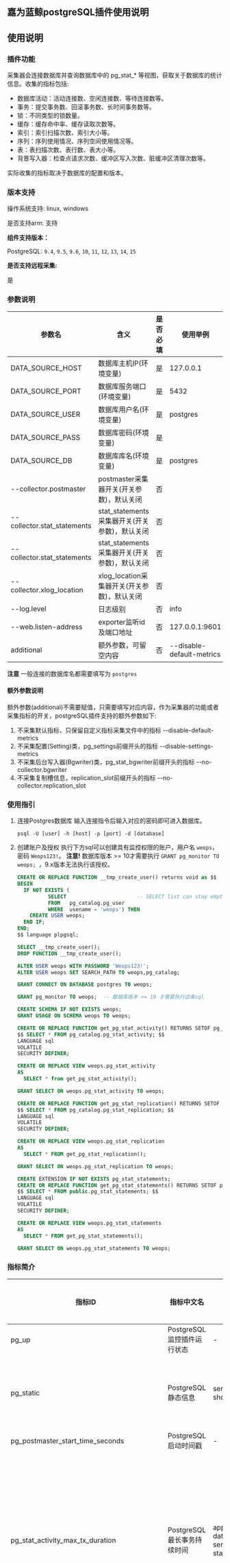 ## 嘉为蓝鲸postgreSQL插件使用说明

## 使用说明

### 插件功能

采集器会连接数据库并查询数据库中的 pg_stat_* 等视图，获取关于数据库的统计信息。收集的指标包括:

- 数据库活动：活动连接数、空闲连接数、等待连接数等。
- 事务：提交事务数、回滚事务数、长时间事务数等。
- 锁：不同类型的锁数量。
- 缓存：缓存命中率、缓存读取次数等。
- 索引：索引扫描次数、索引大小等。
- 序列：序列使用情况、序列空间使用情况等。
- 表：表扫描次数、表行数、表大小等。
- 背景写入器：检查点请求次数、缓冲区写入次数、脏缓冲区清理次数等。

实际收集的指标取决于数据库的配置和版本。

### 版本支持

操作系统支持: linux, windows

是否支持arm: 支持

**组件支持版本：**

PostgreSQL: `9.4`, `9.5`, `9.6`, `10`, `11`, `12`, `13`, `14`, `15`

**是否支持远程采集:**

是

### 参数说明


| **参数名**                     | **含义**                          | **是否必填** | **使用举例**                  |
|-----------------------------|---------------------------------|----------|---------------------------|
| DATA_SOURCE_HOST            | 数据库主机IP(环境变量)                   | 是        | 127.0.0.1                 |
| DATA_SOURCE_PORT            | 数据库服务端口(环境变量)                   | 是        | 5432                      |
| DATA_SOURCE_USER            | 数据库用户名(环境变量)                    | 是        | postgres                  |
| DATA_SOURCE_PASS            | 数据库密码(环境变量)                     | 是        |                           |
| DATA_SOURCE_DB              | 数据库库名(环境变量)                     | 是        | postgres                  |
| --collector.postmaster      | postmaster采集器开关(开关参数)，默认关闭      | 否        |                           |
| --collector.stat_statements | stat_statements采集器开关(开关参数)，默认关闭 | 否        |                           |
| --collector.stat_statements | stat_statements采集器开关(开关参数)，默认关闭 | 否        |                           |
| --collector.xlog_location   | xlog_location采集器开关(开关参数)，默认关闭   | 否        |                           |
| --log.level                 | 日志级别                            | 否        | info                      |
| --web.listen-address        | exporter监听id及端口地址               | 否        | 127.0.0.1:9601            |
| additional                  | 额外参数，可留空内容                      | 否        | --disable-default-metrics |

**注意**
一般连接的数据库名都需要填写为 `postgres`

#### 额外参数说明

额外参数(additional)不需要赋值，只需要填写对应内容，作为采集器的功能或者采集指标的开关，postgreSQL插件支持的额外参数如下:

1. 不采集默认指标，只保留自定义指标采集文件中的指标
   --disable-default-metrics
2. 不采集配置(Setting)类，pg_settings前缀开头的指标
   --disable-settings-metrics
3. 不采集后台写入器(Bgwriter)类，pg_stat_bgwriter前缀开头的指标
   --no-collector.bgwriter
4. 不采集复制槽信息，replication_slot前缀开头的指标
   --no-collector.replication_slot

### 使用指引

1. 连接Postgres数据库
   输入连接指令后输入对应的密码即可进入数据库。

   ```shell
   psql -U [user] -h [host] -p [port] -d [database]
   ```
2. 创建账户及授权
   执行下方sql可以创建具有监控权限的账户，用户名 `weops`，密码 `Weops123!`。 **注意!** 数据库版本 >= 10才需要执行 `GRANT pg_monitor TO weops; `，9.x版本无法执行该授权。

   ```sql
   CREATE OR REPLACE FUNCTION __tmp_create_user() returns void as $$
   BEGIN
     IF NOT EXISTS (
             SELECT                       -- SELECT list can stay empty for this
             FROM   pg_catalog.pg_user
             WHERE  usename = 'weops') THEN
       CREATE USER weops;
     END IF;
   END;
   $$ language plpgsql;

   SELECT __tmp_create_user();
   DROP FUNCTION __tmp_create_user();

   ALTER USER weops WITH PASSWORD 'Weops123!';
   ALTER USER weops SET SEARCH_PATH TO weops,pg_catalog;

   GRANT CONNECT ON DATABASE postgres TO weops;

   GRANT pg_monitor TO weops;  -- 数据库版本 >= 10 才需要执行这条sql

   CREATE SCHEMA IF NOT EXISTS weops;
   GRANT USAGE ON SCHEMA weops TO weops;

   CREATE OR REPLACE FUNCTION get_pg_stat_activity() RETURNS SETOF pg_stat_activity AS
   $$ SELECT * FROM pg_catalog.pg_stat_activity; $$
   LANGUAGE sql
   VOLATILE
   SECURITY DEFINER;

   CREATE OR REPLACE VIEW weops.pg_stat_activity
   AS
     SELECT * from get_pg_stat_activity();

   GRANT SELECT ON weops.pg_stat_activity TO weops;

   CREATE OR REPLACE FUNCTION get_pg_stat_replication() RETURNS SETOF pg_stat_replication AS
   $$ SELECT * FROM pg_catalog.pg_stat_replication; $$
   LANGUAGE sql
   VOLATILE
   SECURITY DEFINER;

   CREATE OR REPLACE VIEW weops.pg_stat_replication
   AS
     SELECT * FROM get_pg_stat_replication();

   GRANT SELECT ON weops.pg_stat_replication TO weops;

   CREATE EXTENSION IF NOT EXISTS pg_stat_statements;
   CREATE OR REPLACE FUNCTION get_pg_stat_statements() RETURNS SETOF pg_stat_statements AS
   $$ SELECT * FROM public.pg_stat_statements; $$
   LANGUAGE sql
   VOLATILE
   SECURITY DEFINER;

   CREATE OR REPLACE VIEW weops.pg_stat_statements
   AS
     SELECT * FROM get_pg_stat_statements();

   GRANT SELECT ON weops.pg_stat_statements TO weops; 
   ```

### 指标简介
| **指标ID**                                     | **指标中文名**                   | **维度ID**                                                      | **维度含义**                    | **单位** |
|----------------------------------------------|-----------------------------|---------------------------------------------------------------|-----------------------------|--------|
| pg_up                                        | PostgreSQL监控插件运行状态          | -                                                             | -                           | -      |
| pg_static                                    | PostgreSQL静态信息              | server_label, short_version                                   | 服务器, 短版本号                   | -      |
| pg_postmaster_start_time_seconds             | PostgreSQL启动时间戳             | -                                                             | -                           | s      |
| pg_stat_activity_max_tx_duration             | PostgreSQL最长事务持续时间          | application_name, datname, server_label, state, usename       | 应用名称, 数据库名称, 服务器, 状态, 用户名   | ms     |
| pg_stat_activity_count                       | PostgreSQL活动连接数             | application_name, datname, server_label, state, usename       | 应用名称, 数据库名称, 服务器, 状态, 用户名   | -      |
| pg_stat_archiver_archived_count              | PostgreSQL归档计数              | server_label                                                  | 服务器                         | -      |
| pg_stat_archiver_failed_count                | PostgreSQL归档失败计数            | server_label                                                  | 服务器                         | -      |
| pg_stat_archiver_last_archive_age            | PostgreSQL距离上一次归档时长         | server_label                                                  | 服务器                         | s      |
| pg_database_size_bytes                       | PostgreSQL数据库大小             | datname                                                       | 数据库名称                       | bytes  |
| pg_stat_database_temp_bytes                  | PostgreSQL临时文件大小            | datid, datname                                                | 数据库ID, 数据库名称                | bytes  |
| pg_locks_count                               | PostgreSQL锁数量               | datname, mode                                                 | 数据库名称, 锁模式                  | -      |
| pg_stat_database_deadlocks                   | PostgreSQL死锁数量              | datid, datname                                                | 数据库ID, 数据库名称                | -      |
| pg_stat_bgwriter_buffers_alloc_total         | PostgreSQL后台写入器缓冲区分配总数      | -                                                             | -                           | -      |
| pg_stat_bgwriter_buffers_backend_total       | PostgreSQL后台写入器缓冲区总数        | -                                                             | -                           | -      |
| pg_stat_bgwriter_buffers_backend_fsync_total | PostgreSQL后台写入器 fsync 缓冲区总数 | -                                                             | -                           | -      |
| pg_stat_bgwriter_buffers_checkpoint_total    | PostgreSQL后台写入器检查点缓冲区总数     | -                                                             | -                           | -      |
| pg_stat_bgwriter_buffers_clean_total         | PostgreSQL后台写入器清理缓冲区总数      | -                                                             | -                           | -      |
| pg_stat_bgwriter_checkpoint_sync_time_total  | PostgreSQL检查点同步时间总数         | -                                                             | -                           | ms     |
| pg_stat_bgwriter_checkpoint_write_time_total | PostgreSQL检查点写入时间总数         | -                                                             | -                           | ms     |
| pg_stat_database_blks_hit                    | PostgreSQL数据库缓存命中数          | datid, datname                                                | 数据库ID, 数据库名称                | -      |
| pg_stat_database_blks_read                   | PostgreSQL数据库磁盘读取数          | datid, datname                                                | 数据库ID, 数据库名称                | -      |
| pg_stat_database_conflicts                   | PostgreSQL数据库冲突数            | datid, datname                                                | 数据库ID, 数据库名称                | -      |
| pg_stat_database_numbackends                 | PostgreSQL数据库后端数            | datid, datname                                                | 数据库ID, 数据库名称                | -      |
| pg_stat_database_tup_deleted                 | PostgreSQL数据库删除行数           | datid, datname                                                | 数据库ID, 数据库名称                | -      |
| pg_stat_database_tup_fetched                 | PostgreSQL数据库获取行数           | datid, datname                                                | 数据库ID, 数据库名称                | -      |
| pg_stat_database_tup_inserted                | PostgreSQL数据库插入行数           | datid, datname                                                | 数据库ID, 数据库名称                | -      |
| pg_stat_database_tup_returned                | PostgreSQL数据库返回行数           | datid, datname                                                | 数据库ID, 数据库名称                | -      |
| pg_stat_database_tup_updated                 | PostgreSQL数据库更新行数           | datid, datname                                                | 数据库ID, 数据库名称                | -      |
| pg_long_running_transactions                 | PostgreSQL长时间运行事务数量         | -                                                             | -                           | -      |
| pg_stat_database_xact_commit                 | PostgreSQL数据库事务提交数          | datid, datname                                                | 数据库ID, 数据库名称                | -      |
| pg_stat_database_xact_rollback               | PostgreSQL数据库事务回滚数          | datid, datname                                                | 数据库ID, 数据库名称                | -      |
| pg_stat_statements_calls_total               | PostgreSQL查询执行的总次数          | datname, user                                                 | 数据库名称, 查询ID, 用户名            | -      |
| pg_stat_statements_seconds_total             | PostgreSQL查询总执行时间           | datname, user                                                 | 数据库名称, 查询ID, 数据库角色名称, 服务器   | s      |
| pg_stat_statements_rows_total                | PostgreSQL查询行数统计            | datname, user                                                 | 数据库名称, 查询ID, 用户名            | -      |
| pg_stat_statements_block_read_seconds_total  | PostgreSQL从磁盘读取块的总时间        | datname, user                                                 | 数据库名称, 查询ID, 用户名            | s      |
| pg_stat_statements_block_write_seconds_total | PostgreSQL写入块到磁盘的总时间        | datname, user                                                 | 数据库名称, 查询ID, 用户名            | s      |
| pg_replication_lag_seconds                   | PostgreSQL复制延迟              | -                                                             | -                           | s      |
| pg_stat_replication_reply_time               | PostgreSQL复制的响应时间戳          | application_name, client_addr, server_label, slot_name, state | 应用名称, 客户端地址, 服务器, 复制槽名称, 状态 | s      |
| pg_stat_replication_pg_current_wal_lsn_bytes | PostgreSQL当前WAL LSN大小       | application_name, client_addr, server_label, slot_name, state | 应用名称, 客户端地址, 服务器, 复制槽名称, 状态 | bytes  |
| pg_stat_replication_pg_wal_lsn_diff          | PostgreSQL复制的WAL LSN差异      | application_name, client_addr, server_label, slot_name, state | 应用名称, 客户端地址, 服务器, 复制槽名称, 状态 | bytes  |
| pg_stat_replication_pg_xlog_location_diff    | PostgreSQL的XLOG位置差异         | application_name, client_addr, server_label, slot_name, state | 应用名称, 客户端地址, 服务器, 复制槽名称, 状态 | bytes  |
| pg_settings_wal_recycle                      | PostgreSQL WAL 回收设置         | server_label                                                  | 服务器                         | -      |
| pg_settings_effective_cache_size_bytes       | PostgreSQL有效缓存大小            | server_label                                                  | 服务器                         | bytes  |
| pg_settings_maintenance_work_mem_bytes       | PostgreSQL维护工作内存大小          | server_label                                                  | 服务器                         | bytes  |
| pg_settings_work_mem_bytes                   | PostgreSQL工作内存大小            | server_label                                                  | 服务器                         | bytes  |
| pg_settings_shared_buffers_bytes             | PostgreSQL共享缓冲区大小           | server_label                                                  | 服务器                         | bytes  |
| pg_settings_max_wal_size_bytes               | PostgreSQL最大WAL大小           | server_label                                                  | 服务器                         | bytes  |
| pg_settings_min_wal_size_bytes               | PostgreSQL最小WAL大小           | server_label                                                  | 服务器                         | bytes  |
| pg_settings_max_parallel_workers             | PostgreSQL最大并行工作者数          | server_label                                                  | 服务器                         | -      |
| pg_settings_max_connections                  | PostgreSQL最大连接数             | server_label                                                  | 服务器                         | -      |
| pg_settings_superuser_reserved_connections   | PostgreSQL超级用户保留连接数         | server_label                                                  | 服务器                         | -      |
| pg_settings_max_wal_senders                  | PostgreSQL最大WAL发送者数         | server_label                                                  | 服务器                         | -      |
| pg_settings_max_worker_processes             | PostgreSQL最大工作进程数           | server_label                                                  | 服务器                         | -      |
| pg_settings_random_page_cost                 | PostgreSQL随机页消耗             | server_label                                                  | 服务器                         | -      |
| pg_settings_seq_page_cost                    | PostgreSQL顺序页消耗             | server_label                                                  | 服务器                         | -      |
| process_cpu_seconds_total                    | PostgreSQL进程 CPU 使用时间总量     | -                                                             | -                           | s      |
| process_resident_memory_bytes                | PostgreSQL进程占用的物理内存大小       | -                                                             | -                           | bytes  |
| process_virtual_memory_bytes                 | PostgreSQL进程占用的虚拟内存大小       | -                                                             | -                           | bytes  |
| process_open_fds                             | PostgreSQL进程打开的文件描述符数量      | -                                                             | -                           | -      |
| pg_exporter_last_scrape_duration_seconds     | PostgreSQL监控探针最近一次抓取时长      | -                                                             | -                           | s      |
| pg_exporter_scrapes_total                    | PostgreSQL监控探针采集总次数         | -                                                             | -                           | -      |

### 版本日志

#### weops_postgres_exporter 3.1.2

- weops调整

#### weops_postgres_exporter 3.1.3

- DSN拆分
- 隐藏敏感参数
- process类监控指标中文名更正

#### weops_postgres_exporter 3.1.4

- 去除文件参数和自定义文件的采集方式
- up指标中文名更正
- 部分指标维度去除server_label
- pg_stat_statements_类指标优化
- 增加采集器类开关，优化性能
- 部分指标单位由ms更改为s
  
#### weops_postgres_exporter 3.1.5
- 默认关闭queryid维度，解决维度太多前端显示问题

添加“小嘉”微信即可获取postgres监控指标最佳实践礼包，其他更多问题欢迎咨询

<img src="https://wedoc.canway.net/imgs/img/小嘉.jpg" width="50%" height="50%">
